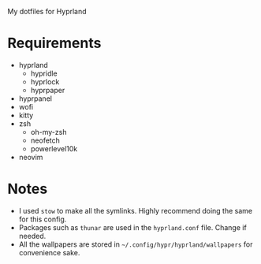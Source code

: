 My dotfiles for Hyprland

# Requirements
* hyprland
    * hypridle
    * hyprlock
    * hyprpaper
* hyprpanel
* wofi
* kitty
* zsh
    * oh-my-zsh
    * neofetch
    * powerlevel10k
* neovim


# Notes
* I used `stow` to make all the symlinks. Highly recommend doing the same for this config.
* Packages such as `thunar` are used in the `hyprland.conf` file. Change if needed.
* All the wallpapers are stored in `~/.config/hypr/hyprland/wallpapers` for convenience sake.

